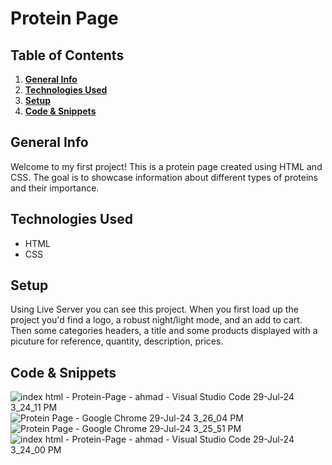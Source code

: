 # Protein Page

## Table of Contents
1. [**General Info**](#general-info)
2. [**Technologies Used**](#technologies-used)
3. [**Setup**](#setup)
4. [**Code & Snippets**](#CodeSnippets)
## General Info
Welcome to my first project! This is a protein page created using HTML and CSS. The goal is to showcase information about different types of proteins and their importance.

## Technologies Used
- HTML
- CSS

## Setup
Using Live Server you can see this project. When you first load up the project you'd find a logo, a robust night/light mode, and an add to cart. Then some categories headers, a title and some products displayed with a picuture for reference, quantity, description, prices. 

## Code & Snippets
![index html - Protein-Page - ahmad - Visual Studio Code 29-Jul-24 3_24_11 PM](https://github.com/user-attachments/assets/543ae442-e674-45d9-8680-6e9a502a4c0c)
![Protein Page - Google Chrome 29-Jul-24 3_26_04 PM](https://github.com/user-attachments/assets/b6a66b39-0414-49f8-ad6d-01e295feaf95)
![Protein Page - Google Chrome 29-Jul-24 3_25_51 PM](https://github.com/user-attachments/assets/fb7ceb38-8d89-40a7-a019-644c2f51b56b)
![index html - Protein-Page - ahmad - Visual Studio Code 29-Jul-24 3_24_00 PM](https://github.com/user-attachments/assets/b41b397e-76f7-4476-94b9-9fee2ea68387)
